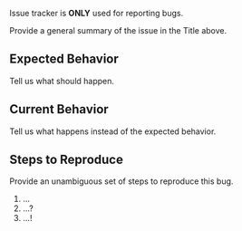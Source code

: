 Issue tracker is **ONLY** used for reporting bugs.

Provide a general summary of the issue in the Title above.

## Expected Behavior
Tell us what should happen.

## Current Behavior
Tell us what happens instead of the expected behavior.

## Steps to Reproduce
Provide an unambiguous set of steps to reproduce this bug.
1. ...
2. ...?
3. ...!

